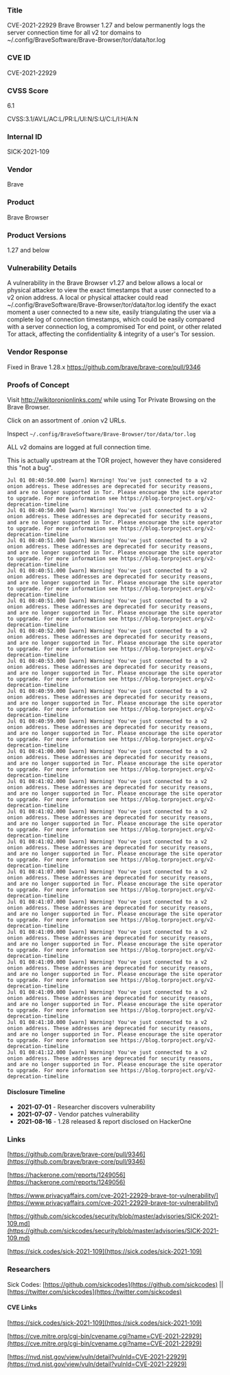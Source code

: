 ### Title
CVE-2021-22929 Brave Browser 1.27 and below permanently logs the server connection time for all v2 tor domains to \~/.config/BraveSoftware/Brave-Browser/tor/data/tor.log

### CVE ID
CVE-2021-22929

### CVSS Score
6.1

CVSS:3.1/AV:L/AC:L/PR:L/UI:N/S:U/C:L/I:H/A:N


### Internal ID
SICK-2021-109
        
### Vendor
Brave
        
### Product
Brave Browser

### Product Versions
1.27 and below

### Vulnerability Details

A vulnerability in the Brave Browser v1.27 and below allows a local or physical attacker to view the exact timestamps that a user connected to a v2 onion address. A local or physical attacker could read \~/.config/BraveSoftware/Brave-Browser/tor/data/tor.log identify the exact moment a user connected to a new site, easily triangulating the user via a complete log of connection timestamps, which could be easily compared with a server connection log, a compromised Tor end point, or other related Tor attack, affecting the confidentiality & integrity of a user's Tor session.


### Vendor Response
Fixed in Brave 1.28.x https://github.com/brave/brave-core/pull/9346

### Proofs of Concept


Visit http://wikitoronionlinks.com/ while using Tor Private Browsing on the Brave Browser.

Click on an assortment of .onion v2 URLs.

Inspect `~/.config/BraveSoftware/Brave-Browser/tor/data/tor.log`

ALL v2 domains are logged at full connection time.

This is actually upstream at the TOR project, however they have considered this "not a bug".

```
Jul 01 08:40:50.000 [warn] Warning! You've just connected to a v2 onion address. These addresses are deprecated for security reasons, and are no longer supported in Tor. Please encourage the site operator to upgrade. For more information see https://blog.torproject.org/v2-deprecation-timeline
Jul 01 08:40:50.000 [warn] Warning! You've just connected to a v2 onion address. These addresses are deprecated for security reasons, and are no longer supported in Tor. Please encourage the site operator to upgrade. For more information see https://blog.torproject.org/v2-deprecation-timeline
Jul 01 08:40:51.000 [warn] Warning! You've just connected to a v2 onion address. These addresses are deprecated for security reasons, and are no longer supported in Tor. Please encourage the site operator to upgrade. For more information see https://blog.torproject.org/v2-deprecation-timeline
Jul 01 08:40:51.000 [warn] Warning! You've just connected to a v2 onion address. These addresses are deprecated for security reasons, and are no longer supported in Tor. Please encourage the site operator to upgrade. For more information see https://blog.torproject.org/v2-deprecation-timeline
Jul 01 08:40:51.000 [warn] Warning! You've just connected to a v2 onion address. These addresses are deprecated for security reasons, and are no longer supported in Tor. Please encourage the site operator to upgrade. For more information see https://blog.torproject.org/v2-deprecation-timeline
Jul 01 08:40:52.000 [warn] Warning! You've just connected to a v2 onion address. These addresses are deprecated for security reasons, and are no longer supported in Tor. Please encourage the site operator to upgrade. For more information see https://blog.torproject.org/v2-deprecation-timeline
Jul 01 08:40:53.000 [warn] Warning! You've just connected to a v2 onion address. These addresses are deprecated for security reasons, and are no longer supported in Tor. Please encourage the site operator to upgrade. For more information see https://blog.torproject.org/v2-deprecation-timeline
Jul 01 08:40:59.000 [warn] Warning! You've just connected to a v2 onion address. These addresses are deprecated for security reasons, and are no longer supported in Tor. Please encourage the site operator to upgrade. For more information see https://blog.torproject.org/v2-deprecation-timeline
Jul 01 08:40:59.000 [warn] Warning! You've just connected to a v2 onion address. These addresses are deprecated for security reasons, and are no longer supported in Tor. Please encourage the site operator to upgrade. For more information see https://blog.torproject.org/v2-deprecation-timeline
Jul 01 08:41:00.000 [warn] Warning! You've just connected to a v2 onion address. These addresses are deprecated for security reasons, and are no longer supported in Tor. Please encourage the site operator to upgrade. For more information see https://blog.torproject.org/v2-deprecation-timeline
Jul 01 08:41:02.000 [warn] Warning! You've just connected to a v2 onion address. These addresses are deprecated for security reasons, and are no longer supported in Tor. Please encourage the site operator to upgrade. For more information see https://blog.torproject.org/v2-deprecation-timeline
Jul 01 08:41:02.000 [warn] Warning! You've just connected to a v2 onion address. These addresses are deprecated for security reasons, and are no longer supported in Tor. Please encourage the site operator to upgrade. For more information see https://blog.torproject.org/v2-deprecation-timeline
Jul 01 08:41:02.000 [warn] Warning! You've just connected to a v2 onion address. These addresses are deprecated for security reasons, and are no longer supported in Tor. Please encourage the site operator to upgrade. For more information see https://blog.torproject.org/v2-deprecation-timeline
Jul 01 08:41:07.000 [warn] Warning! You've just connected to a v2 onion address. These addresses are deprecated for security reasons, and are no longer supported in Tor. Please encourage the site operator to upgrade. For more information see https://blog.torproject.org/v2-deprecation-timeline
Jul 01 08:41:07.000 [warn] Warning! You've just connected to a v2 onion address. These addresses are deprecated for security reasons, and are no longer supported in Tor. Please encourage the site operator to upgrade. For more information see https://blog.torproject.org/v2-deprecation-timeline
Jul 01 08:41:09.000 [warn] Warning! You've just connected to a v2 onion address. These addresses are deprecated for security reasons, and are no longer supported in Tor. Please encourage the site operator to upgrade. For more information see https://blog.torproject.org/v2-deprecation-timeline
Jul 01 08:41:09.000 [warn] Warning! You've just connected to a v2 onion address. These addresses are deprecated for security reasons, and are no longer supported in Tor. Please encourage the site operator to upgrade. For more information see https://blog.torproject.org/v2-deprecation-timeline
Jul 01 08:41:09.000 [warn] Warning! You've just connected to a v2 onion address. These addresses are deprecated for security reasons, and are no longer supported in Tor. Please encourage the site operator to upgrade. For more information see https://blog.torproject.org/v2-deprecation-timeline
Jul 01 08:41:10.000 [warn] Warning! You've just connected to a v2 onion address. These addresses are deprecated for security reasons, and are no longer supported in Tor. Please encourage the site operator to upgrade. For more information see https://blog.torproject.org/v2-deprecation-timeline
Jul 01 08:41:12.000 [warn] Warning! You've just connected to a v2 onion address. These addresses are deprecated for security reasons, and are no longer supported in Tor. Please encourage the site operator to upgrade. For more information see https://blog.torproject.org/v2-deprecation-timeline
```

#### Disclosure Timeline
* **2021-07-01** - Researcher discovers vulnerability
* **2021-07-07** - Vendor patches vulnerability
* **2021-08-16** - 1.28 released & report disclosed on HackerOne

### Links

[https://github.com/brave/brave-core/pull/9346](https://github.com/brave/brave-core/pull/9346)

[https://hackerone.com/reports/1249056](https://hackerone.com/reports/1249056)

[https://www.privacyaffairs.com/cve-2021-22929-brave-tor-vulnerability/](https://www.privacyaffairs.com/cve-2021-22929-brave-tor-vulnerability/)

[https://github.com/sickcodes/security/blob/master/advisories/SICK-2021-109.md](https://github.com/sickcodes/security/blob/master/advisories/SICK-2021-109.md)

[https://sick.codes/sick-2021-109](https://sick.codes/sick-2021-109)

### Researchers

Sick Codes: [https://github.com/sickcodes](https://github.com/sickcodes) || [https://twitter.com/sickcodes](https://twitter.com/sickcodes)

#### CVE Links

[https://sick.codes/sick-2021-109](https://sick.codes/sick-2021-109)

[https://cve.mitre.org/cgi-bin/cvename.cgi?name=CVE-2021-22929](https://cve.mitre.org/cgi-bin/cvename.cgi?name=CVE-2021-22929)

[https://nvd.nist.gov/view/vuln/detail?vulnId=CVE-2021-22929](https://nvd.nist.gov/view/vuln/detail?vulnId=CVE-2021-22929)
